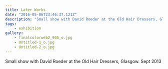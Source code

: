 ```yaml
---
title: Later Works
date: "2016-05-06T23:46:37.121Z"
description: "Small show with David Roeder at the Old Hair Dressers, Glasgow. Sept 2013"
tags:
    - exhibition
gallery:
    - finalcolorweb2_905_o.jpg
    - Untitled-1_o.jpg
    - Untitled-2_o.jpg
---
```


Small show with David Roeder at the Old Hair Dressers, Glasgow. Sept 2013
